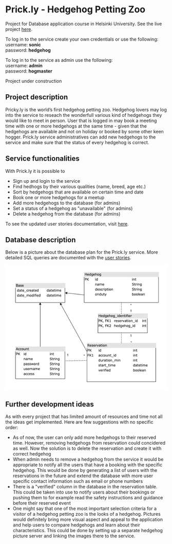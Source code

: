 # Prick.ly - Hedgehog Petting Zoo
Project for Database application course in Helsinki University. See the live project [here](https://prickly.herokuapp.com/).

To log in to the service create your own credentials or use the following:\
username:<b> sonic</b>\
password:<b> hedgehog</b>

To log in to the service as admin use the following:\
username:<b> admin</b>\
password:<b> hogmaster</b>

Project under construction

## Project description
Pricky.ly is the world’s first hedgehog petting zoo. Hedgehog lovers may log into the service to reseach the wonderfull various kind of hedgehogs they would like to meet in person. User that is logged in may book a meeting time with one or more hedgehogs at the same time - given that the hedgehogs are available and not on holiday or booked by some other keen hogger. Prick.ly service administratives can add new hedgehogs to the service and make sure that the status of every hedgehog is correct.

## Service functionalities
With Prick.ly it is possible to
- Sign up and login to the service
- Find hedhogs by their various qualities (name, breed, age etc.)
- Sort by hedgehogs that are available on certain time and date
- Book one or more hedgehogs for a meetup
- Add more hedgehogs to the database (for admins)
- Set a status of a hedgehog as "unavailable" (for admins)
- Delete a hedgehog from the database (for admins)

To see the updated user stories documentation, visit [here](documentation/userstories.md).

## Database description
Below is a picture about the database plan for the Prick.ly service. More detailed SQL queries are documented with the [user stories](documentation/userstories.md).

![DB Prick.ly](documentation/prickly_db.png)

## Further development ideas
As with every project that has limited amount of resources and time not all the ideas get implemented. Here are few suggestions with no specific order:
- As of now, the user can only add more hedgehogs to their reserved time. However, removing hedgehogs from reservation could concidered as well. Now the solution is to delete the reservation and create it with correct hedgehog
- When admin needs to remove a hedgehog from the service it would be appropriate to notify all the users that have a booking with the specific hedgehog. This would be done by generating a list of users with the reservations in the future and extend the database with more user specific contact information such as email or phone numbers
- There is a "verified" column in the database in the reservation table. This could be taken into use to notify users about their bookings or pushing them to for example read the safety instructions and guidance before their reserved event
- One might say that one of the most important selection criteria for a visitor of a hedgehog petting zoo is the looks of a hedgehog. Pictures would definitely bring more visual aspect and appeal to the application and help users to compare hedgehogs and learn about their characteristics. This could be done by setting up a separate hedgehog picture server and linking the images there to the service.

